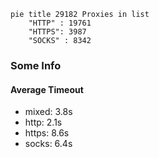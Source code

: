 
```mermaid
pie title 29182 Proxies in list
    "HTTP" : 19761
    "HTTPS": 3987
    "SOCKS" : 8342
```

### Some Info
#### Average Timeout

- mixed: 3.8s
- http: 2.1s
- https: 8.6s
- socks: 6.4s